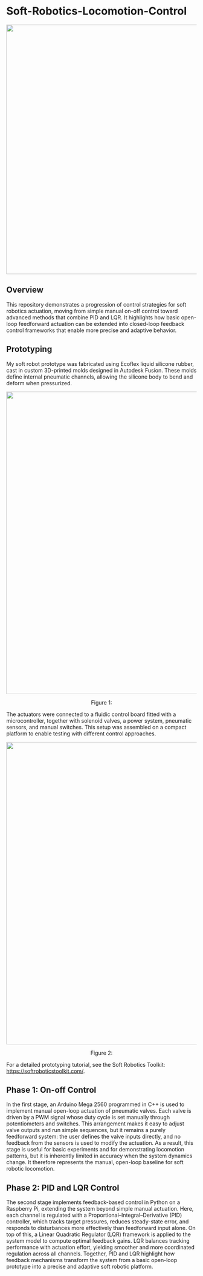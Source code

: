 # Soft-Robotics-Locomotion-Control

<p align="center">
  <img width="660" src="https://github.com/kkaiiwen/Soft-Robotics-Locomotion-Control/blob/main/Graphics/.gif">
</p>

## Overview

This repository demonstrates a progression of control strategies for soft robotics actuation, moving from simple manual on-off control toward advanced methods that combine PID and LQR. It highlights how basic open-loop feedforward actuation can be extended into closed-loop feedback control frameworks that enable more precise and adaptive behavior.

## Prototyping

My soft robot prototype was fabricated using Ecoflex liquid silicone rubber, cast in custom 3D-printed molds designed in Autodesk Fusion. These molds define internal pneumatic channels, allowing the silicone body to bend and deform when pressurized.

<p align="center">
  <kbd>
    <img width="800" src="https://github.com/kkaiiwen/Soft-Robotics-Locomotion-Control/blob/main/Graphics/.jpg">
  </kbd>
</p>
<p align="center">
    <text> Figure 1:  </text>
</p>

The actuators were connected to a fluidic control board fitted with a microcontroller, together with solenoid valves, a power system, pneumatic sensors, and manual switches. This setup was assembled on a compact platform to enable testing with different control approaches.

<p align="center">
  <kbd>
    <img width="800" src="https://github.com/kkaiiwen/Soft-Robotics-Locomotion-Control/blob/main/Graphics/.jpg">
  </kbd>
</p>
<p align="center">
    <text> Figure 2:  </text>
</p>

For a detailed prototyping tutorial, see the Soft Robotics Toolkit: https://softroboticstoolkit.com/.

## Phase 1: On-off Control

In the first stage, an Arduino Mega 2560 programmed in C++ is used to implement manual open-loop actuation of pneumatic valves. Each valve is driven by a PWM signal whose duty cycle is set manually through potentiometers and switches. This arrangement makes it easy to adjust valve outputs and run simple sequences, but it remains a purely feedforward system: the user defines the valve inputs directly, and no feedback from the sensors is used to modify the actuation. As a result, this stage is useful for basic experiments and for demonstrating locomotion patterns, but it is inherently limited in accuracy when the system dynamics change. It therefore represents the manual, open-loop baseline for soft robotic locomotion.

## Phase 2: PID and LQR Control

The second stage implements feedback-based control in Python on a Raspberry Pi, extending the system beyond simple manual actuation. Here, each channel is regulated with a Proportional–Integral–Derivative (PID) controller, which tracks target pressures, reduces steady-state error, and responds to disturbances more effectively than feedforward input alone. On top of this, a Linear Quadratic Regulator (LQR) framework is applied to the system model to compute optimal feedback gains. LQR balances tracking performance with actuation effort, yielding smoother and more coordinated regulation across all channels. Together, PID and LQR highlight how feedback mechanisms transform the system from a basic open-loop prototype into a precise and adaptive soft robotic platform.


